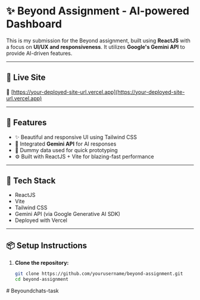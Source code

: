 # ✨ Beyond Assignment - AI-powered Dashboard

This is my submission for the Beyond assignment, built using **ReactJS** with a focus on **UI/UX and responsiveness**. It utilizes **Google's Gemini API** to provide AI-driven features.

---

## 🚀 Live Site

🔗 [https://your-deployed-site-url.vercel.app](https://your-deployed-site-url.vercel.app)

---

## 🧠 Features

- ✨ Beautiful and responsive UI using Tailwind CSS
- 🤖 Integrated **Gemini API** for AI responses
- 🔄 Dummy data used for quick prototyping
- ⚙️ Built with ReactJS + Vite for blazing-fast performance

---

## 🔧 Tech Stack

- ReactJS
- Vite
- Tailwind CSS
- Gemini API (via Google Generative AI SDK)
- Deployed with Vercel

---

## 📦 Setup Instructions

1. **Clone the repository:**
   ```bash
   git clone https://github.com/yourusername/beyond-assignment.git
   cd beyond-assignment
﻿# Beyoundchats-task
